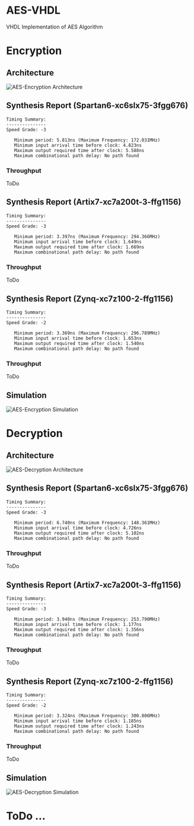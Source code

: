 # AES-VHDL
VHDL Implementation of AES Algorithm

# Encryption

## Architecture

![AES-Encryption Architecture](https://github.com/hadipourh/AES-VHDL/blob/master/Images/aes_enc.svg)

## Synthesis Report (Spartan6-xc6slx75-3fgg676)
```
Timing Summary:
---------------
Speed Grade: -3

   Minimum period: 5.813ns (Maximum Frequency: 172.031MHz)
   Minimum input arrival time before clock: 4.823ns
   Maximum output required time after clock: 5.588ns
   Maximum combinational path delay: No path found
```
### Throughput
ToDo

## Synthesis Report (Artix7-xc7a200t-3-ffg1156)
```
Timing Summary:
---------------
Speed Grade: -3

   Minimum period: 3.397ns (Maximum Frequency: 294.366MHz)
   Minimum input arrival time before clock: 1.649ns
   Maximum output required time after clock: 1.669ns
   Maximum combinational path delay: No path found
```
### Throughput
ToDo

## Synthesis Report (Zynq-xc7z100-2-ffg1156)

```
Timing Summary:
---------------
Speed Grade: -2

   Minimum period: 3.369ns (Maximum Frequency: 296.789MHz)
   Minimum input arrival time before clock: 1.653ns
   Maximum output required time after clock: 1.540ns
   Maximum combinational path delay: No path found
```
### Throughput
ToDo

## Simulation


![AES-Encryption Simulation](https://github.com/hadipourh/AES-VHDL/blob/master/Images/capture_simulation_aes_enc.png)

# Decryption

## Architecture

![AES-Decryption Architecture](https://github.com/hadipourh/AES-VHDL/blob/master/Images/aes_dec.svg)
## Synthesis Report (Spartan6-xc6slx75-3fgg676)
```
Timing Summary:
---------------
Speed Grade: -3

   Minimum period: 6.740ns (Maximum Frequency: 148.361MHz)
   Minimum input arrival time before clock: 4.726ns
   Maximum output required time after clock: 5.102ns
   Maximum combinational path delay: No path found
```
### Throughput
ToDo

## Synthesis Report (Artix7-xc7a200t-3-ffg1156)
```
Timing Summary:
---------------
Speed Grade: -3

   Minimum period: 3.940ns (Maximum Frequency: 253.790MHz)
   Minimum input arrival time before clock: 1.177ns
   Maximum output required time after clock: 1.356ns
   Maximum combinational path delay: No path found
```
### Throughput
ToDo

## Synthesis Report (Zynq-xc7z100-2-ffg1156)
```
Timing Summary:
---------------
Speed Grade: -2

   Minimum period: 3.324ns (Maximum Frequency: 300.806MHz)
   Minimum input arrival time before clock: 1.185ns
   Maximum output required time after clock: 1.243ns
   Maximum combinational path delay: No path found
```
### Throughput
ToDo
## Simulation

![AES-Decryption Simulation](https://github.com/hadipourh/AES-VHDL/blob/master/Images/capture_simulation_aes_dec.png)

# ToDo ...
